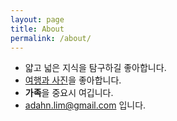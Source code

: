 ```yaml
---
layout: page
title: About
permalink: /about/
---
```


- 얇고 넓은 지식을 탐구하길 좋아합니다.
- [여행과 사진](http://loveviruss.tistory.com)을 좋아합니다.
- **가족**을 중요시 여깁니다.
- [adahn.lim@gmail.com](mailto:adahn.lim@gmail.com) 입니다.
